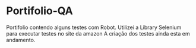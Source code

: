 # Portifolio-QA
Portifolio contendo alguns testes com Robot. 
Utilizei a Library Selenium para executar testes no site da amazon
A criação dos testes ainda esta em andamento.
